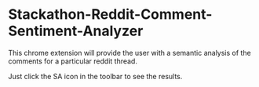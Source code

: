# Stackathon-Reddit-Comment-Sentiment-Analyzer

This chrome extension will provide the user with a semantic analysis of the comments for a particular reddit thread.

Just click the SA icon in the toolbar to see the results.
